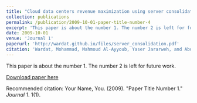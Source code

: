 ```yaml
---
title: "Cloud data centers revenue maximization using server consolidation: Modeling and evaluation."
collection: publications
permalink: /publication/2009-10-01-paper-title-number-4
excerpt: 'This paper is about the number 1. The number 2 is left for future work.'
date: 2009-10-01
venue: 'Journal 1'
paperurl: 'http://wardat.github.io/files/server_consolidation.pdf'
citation: 'Wardat, Mohammad, Mahmoud Al-Ayyoub, Yaser Jararweh, and Abdallah A. Khreishah. "Cloud data centers revenue maximization using server consolidation: Modeling and evaluation." In IEEE INFOCOM 2018-IEEE Conference on Computer Communications Workshops (INFOCOM WKSHPS), pp. 172-177. IEEE, 2018.'
---
```

This paper is about the number 1. The number 2 is left for future work.

[Download paper here](http://wardat.github.io/files/server_consolidation.pdf)

Recommended citation: Your Name, You. (2009). "Paper Title Number 1." <i>Journal 1</i>. 1(1).